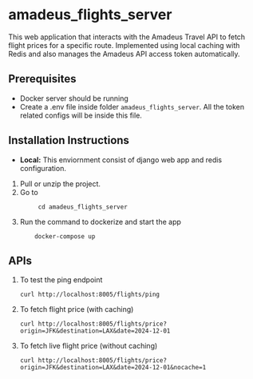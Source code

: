 # amadeus_flights_server

This web application that interacts with the Amadeus Travel API to fetch flight prices for a specific route.
Implemented using local caching with Redis and also manages the Amadeus API access token automatically. 

## Prerequisites

- Docker server should be running
- Create a .env file inside folder ```amadeus_flights_server```. All the token related configs will be inside this file.

## Installation Instructions

- **Local:** This enviornment consist of django web app and redis configuration.
1. Pull or unzip the project.
2. Go to 
   ```
        cd amadeus_flights_server
   ```
3. Run the command to dockerize and start the app
    ```
        docker-compose up
    ```
## APIs
1. To test the ping endpoint
    ```
    curl http://localhost:8005/flights/ping
    ```
2. To fetch flight price (with caching)
    ```
    curl http://localhost:8005/flights/price?origin=JFK&destination=LAX&date=2024-12-01
    ```
 3. To fetch live flight price (without caching)
     ```
     curl http://localhost:8005/flights/price?origin=JFK&destination=LAX&date=2024-12-01&nocache=1
     ```
